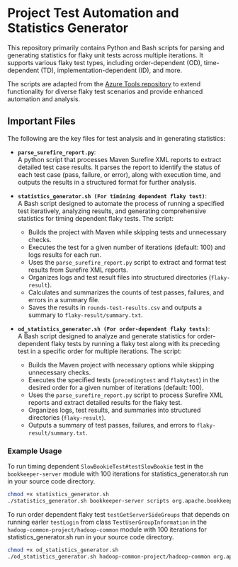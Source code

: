 # Project Test Automation and Statistics Generator

This repository primarily contains Python and Bash scripts for parsing and generating statistics for flaky unit tests across multiple iterations. It supports various flaky test types, including order-dependent (OD), time-dependent (TD), implementation-dependent (ID), and more.  

The scripts are adapted from the [Azure Tools repository](https://github.com/winglam/azure-tools) to extend functionality for diverse flaky test scenarios and provide enhanced automation and analysis.

## Important Files

The following are the key files for test analysis and in generating statistics:

- **`parse_surefire_report.py`**:  
  A python script that processes Maven Surefire XML reports to extract detailed test case results. It parses the report to identify the status of each test case (pass, failure, or error), along with execution time, and outputs the results in a structured format for further analysis.

- **`statistics_generator.sh (For timining dependent flaky test)`**:  
  A Bash script designed to automate the process of running a specified test iteratively, analyzing results, and generating comprehensive statistics for timing dependent flaky tests. The script:
  - Builds the project with Maven while skipping tests and unnecessary checks.
  - Executes the test for a given number of iterations (default: 100) and logs results for each run.
  - Uses the `parse_surefire_report.py` script to extract and format test results from Surefire XML reports.
  - Organizes logs and test result files into structured directories (`flaky-result`).
  - Calculates and summarizes the counts of test passes, failures, and errors in a summary file.
  - Saves the results in `rounds-test-results.csv` and outputs a summary to `flaky-result/summary.txt`.

- **`od_statistics_generator.sh (For order-dependent flaky tests)`**:  
  A Bash script designed to analyze and generate statistics for order-dependent flaky tests by running a flaky test along with its preceding test in a specific order for multiple iterations. The script:
  - Builds the Maven project with necessary options while skipping unnecessary checks.
  - Executes the specified tests (`precedingtest` and `flakytest`) in the desired order for a given number of iterations (default: 100).
  - Uses the `parse_surefire_report.py` script to process Surefire XML reports and extract detailed results for the flaky test.
  - Organizes logs, test results, and summaries into structured directories (`flaky-result`).
  - Outputs a summary of test passes, failures, and errors to `flaky-result/summary.txt`.

### Example Usage

To run timing dependent `SlowBookieTest#testSlowBookie` test in the `bookkeeper-server` module with 100 iterations for statistics_generator.sh run in your source code directory.

```bash
chmod +x statistics_generator.sh
./statistics_generator.sh bookkeeper-server scripts org.apache.bookkeeper.client.SlowBookieTest#testSlowBookie 100
```

To run order dependent flaky test `testGetServerSideGroups`  that depends on running earler `testLogin` from class `TestUserGroupInformation` in the `hadoop-common-project/hadoop-common` module with 100 iterations for statistics_generator.sh run in your source code directory.

```bash
chmod +x od_statistics_generator.sh
./od_statistics_generator.sh hadoop-common-project/hadoop-common org.apache.hadoop.security.TestUserGroupInformation#testGetServerSideGroups org.apache.hadoop.security.TestUserGroupInformation#testLogin 100
```
